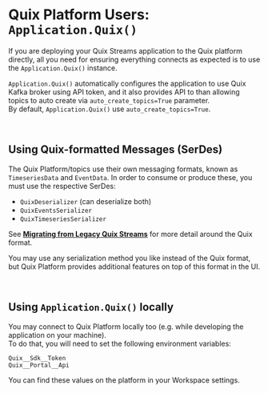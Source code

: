 # Quix Platform Users: `Application.Quix()`

If you are deploying your Quix Streams application to the Quix platform directly, all you need for ensuring everything connects as expected is to use the 
`Application.Quix()` instance.

`Application.Quix()` automatically configures the application to use Quix Kafka broker using API token, and it also provides API to than allowing topics to
auto create via `auto_create_topics=True` parameter.
<br>
By default, `Application.Quix()` use `auto_create_topics=True`.

<br>

## Using Quix-formatted Messages (SerDes)

The Quix Platform/topics use their own messaging formats, known as `TimeseriesData` and 
`EventData`. In order to consume or produce these, you must use the respective SerDes:

- `QuixDeserializer` (can deserialize both)
- `QuixEventsSerializer`
- `QuixTimeseriesSerializer`

See [**Migrating from Legacy Quix Streams**](./upgrading_legacy.md) 
for more detail around the Quix format.

You may use any serialization method you like instead of the Quix 
format, but Quix Platform provides additional features on top of this format in the UI.


<br>

## Using `Application.Quix()` locally

You may connect to Quix Platform locally too (e.g. while developing the application on your machine).
<br>
To do that, you will need to set the following environment variables:

```
Quix__Sdk__Token
Quix__Portal__Api
```

You can find these values on the platform in your Workspace settings.

